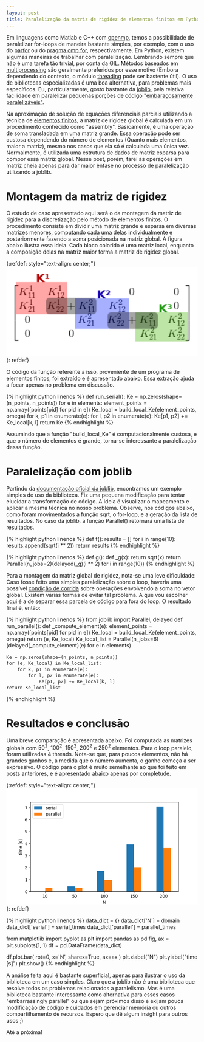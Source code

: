 ```yaml
---
layout: post
title: Paralelização da matriz de rigidez de elementos finitos em Python com joblib
---
```


Em linguagens como Matlab e C++ com [openmp](https://www.openmp.org/), temos a possibilidade de paralelizar
for-loops de maneira bastante simples, por exemplo, com o uso do [parfor](https://www.mathworks.com/help/parallel-computing/parfor.html)
ou do [pragma omp for](https://www.openmp.org/wp-content/uploads/openmp-examples-5.0.0.pdf), respectivamente.
Em Python, existem algumas maneiras de trabalhar com paralelização. Lembrando sempre
que não é uma tarefa tão trivial, por conta da [GIL](https://docs.python.org/2/glossary.html#term-global-interpreter-lock).
Métodos baseados em [multiprocessing](https://docs.python.org/2/library/multiprocessing.html)
são geralmente preferidos por esse motivo (Embora dependendo do contexto, o módulo
[threading](https://docs.python.org/2/library/threading.html) pode ser bastente útil). 
O uso de bibliotecas especializadas é uma boa alternativa, para problemas mais específicos.
Eu, particularmente, gosto bastante da [joblib](https://joblib.readthedocs.io/),
pela relativa facilidade em paralelizar pequenas porções de código ["embaraçosamente paralelizáveis"](https://en.wikipedia.org/wiki/Embarrassingly_parallel).

Na aproximação de solução de equações diferenciais parciais utilizando a técnica
de [elementos finitos](https://pt.wikipedia.org/wiki/M%C3%A9todo_dos_elementos_finitos),
a matriz de rigidez global é calculada em um procedimento conhecido como "assembly".
Basicamente, é uma operação de soma transladada em uma matriz grande.
Essa operação pode ser custosa dependendo do número de elementos (Quanto mais elementos, maior a matriz), mesmo
nos casos que ela só é calculada uma única vez. Normalmente, é utilizada uma estrutura
de dados de matriz esparsa para compor essa matriz global.
Nesse post, porém, farei as operações em matriz cheia apenas para dar maior ênfase
no processo de paralelização utilizando a joblib.


# Montagem da matriz de rigidez

O estudo de caso apresentado aqui será o da montagem da matriz de rigidez para
a discretização pelo método de elementos finitos. O procedimento
consiste em dividir uma matriz grande e esparsa em diversas matrizes menores,
computando cada uma delas individualmente e posteriormente fazendo a soma posicionada
na matriz global. A figura abaixo ilustra essa ideia. Cada bloco colorido é uma matriz
local, enquanto a composição delas na matriz maior forma a matriz de rigidez global.

{:refdef: style="text-align: center;"}
![](/images/post6-img2.png)
{: refdef}

O código da função referente a isso, proveniente de um programa de elementos finitos,
foi extraído e é apresentado abaixo. Essa extração ajuda a focar apenas
no problema em discussão.

{% highlight python linenos %}
def run_serial():
    Ke = np.zeros(shape=(n_points, n_points))
    for e in elements:
        element_points = np.array([points[pid] for pid in e])
        Ke_local = build_local_Ke(element_points, omega)
        for k, p1 in enumerate(e):
            for l, p2 in enumerate(e):
                Ke[p1, p2] += Ke_local[k, l]
    return Ke
{% endhighlight %}

Assumindo que a função "build_local_Ke" é computacionalmente custosa, e que o número
de elementos é grande, torna-se interessante a paralelização dessa função.


# Paralelização com joblib

Partindo da [documentação oficial da joblib](https://joblib.readthedocs.io/en/latest/parallel.html),
encontramos um exemplo simples de uso da biblioteca. Fiz uma pequena modificação para
tentar elucidar a transformação de código. A ideia é visualizar o mapeamento e aplicar
a mesma técnica no nosso problema. Observe, nos códigos abaixo, como foram movimentados
a função sqrt, o for-loop, e a geração da lista de resultados. No caso da joblib, a função
Parallel() retornará uma lista de resultados.

{% highlight python linenos %}
def f():
    results = []
    for i in range(10):
        results.append(sqrt(i ** 2))
    return results
{% endhighlight %}

{% highlight python linenos %}
def g():
    def _g(x):
        return sqrt(x)
    return Parallel(n_jobs=2)(delayed(_g)(i ** 2) for i in range(10))
{% endhighlight %}

Para a montagem da matriz global de rigidez, nota-se uma leve dificuldade: Caso fosse feito uma simples
paralelização sobre o loop, haveria uma possível [condição de corrida](https://pt.wikipedia.org/wiki/Condi%C3%A7%C3%A3o_de_corrida)
sobre operações envolvendo a soma no vetor global. Existem várias formas de evitar tal problema. A
que vou escolher aqui é a de separar essa parcela de código para fora do loop. O
resultado final é, então:

{% highlight python linenos %}
from joblib import Parallel, delayed
def run_parallel():
    def _compute_element(e):
        element_points = np.array([points[pid] for pid in e])
        Ke_local = build_local_Ke(element_points, omega)
        return (e, Ke_local)
    Ke_local_list = Parallel(n_jobs=6)(delayed(_compute_element)(e) for e in elements)

    Ke = np.zeros(shape=(n_points, n_points))
    for (e, Ke_local) in Ke_local_list:
        for k, p1 in enumerate(e):
            for l, p2 in enumerate(e):
                Ke[p1, p2] += Ke_local[k, l]
    return Ke_local_list
{% endhighlight %}


# Resultados e conclusão

Uma breve comparação é apresentada abaixo. Foi computada as matrizes globais com
$50^2$, $100^2$, $150^2$, $200^2$ e $250^2$ elementos. Para o loop paralelo, foram
utilizadas 4 threads. Nota-se que, para poucos elementos, não há grandes ganhos e,
a medida que o número aumenta, o ganho começa a ser expressivo. O código para o plot
é muito semelhante ao que foi feito em posts anteriores, e é apresentado abaixo
apenas por completude.

{:refdef: style="text-align: center;"}
![](/images/post6-img1.png)
{: refdef}

{% highlight python linenos %}
data_dict = {}
data_dict['N'] = domain
data_dict['serial'] = serial_times
data_dict['parallel'] = parallel_times

from matplotlib import pyplot as plt
import pandas as pd
fig, ax = plt.subplots(1, 1)
df = pd.DataFrame(data_dict)

df.plot.bar(
    rot=0,
    x='N',
    sharex=True,
    ax=ax
)
plt.xlabel("N")
plt.ylabel("time [s]")
plt.show()
{% endhighlight %}

A análise feita aqui é bastante superficial, apenas para ilustrar o uso da biblioteca
em um caso simples. Claro que a joblib não é uma biblioteca que resolve todos os problemas
relacionados a paralelismo. Mas é uma biblioteca bastante interessante como alternativa
para esses casos "embarrassingly parallel" ou que sejam próximos disso e exijam
pouca modificação de código e cuidados em gerenciar memória ou outros compartilhamento
de recursos. Espero que dê algum insight para outros usos ;)

Até a próxima!
